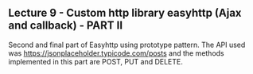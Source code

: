 ## Lecture 9 - Custom http library easyhttp (Ajax and callback) - PART II
Second and final part of Easyhttp using prototype pattern. The API used was https://jsonplaceholder.typicode.com/posts and the methods implemented in this part are POST, PUT and DELETE.

